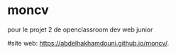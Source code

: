 # moncv
pour le projet 2 de openclassroom dev web junior

#site web: 
 https://abdelhakhamdouni.github.io/moncv/. 
